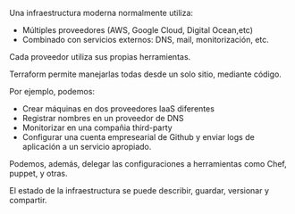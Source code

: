 Una infraestructura moderna normalmente utiliza:

* Múltiples proveedores (AWS, Google Cloud, Digital Ocean,etc)
* Combinado con servicios externos: DNS, mail, monitorización, etc.

Cada proveedor utiliza sus propias herramientas.

Terraform permite manejarlas todas desde un solo sitio, mediante código.

Por ejemplo, podemos:

* Crear máquinas en dos proveedores IaaS diferentes
* Registrar nombres en un proveedor de DNS
* Monitorizar en una compañia third-party
* Configurar una cuenta empresearial de Github y enviar logs de aplicación a un servicio apropiado.

Podemos, además, delegar las configuraciones a herramientas como Chef, puppet, y otras.

El estado de la infraestructura se puede describir, guardar, versionar y compartir.
